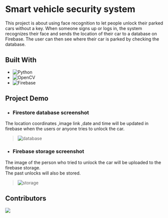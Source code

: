 # Smart vehicle security system
This project is about using face recognition to let people unlock their parked cars without a key. When someone signs up or logs in, the system recognizes their face and sends the location of their car to a database on Firebase. The user can then see where their car is parked by checking the database.

## Built With
- ![Python](https://img.shields.io/badge/python-3670A0?style=for-the-badge&logo=python&logoColor=ffdd54)
- ![OpenCV](https://img.shields.io/badge/opencv-%23white.svg?style=for-the-badge&logo=opencv&logoColor=white)
- ![Firebase](https://img.shields.io/badge/Firebase-039BE5?style=for-the-badge&logo=Firebase&logoColor=white)

## Project Demo
- ### Firestore database screenshot
The location coordinates ,image link ,date and time will be updated in firebase when the users or anyone tries to unlock the car.
> ![database](https://user-images.githubusercontent.com/103063354/230607937-e26248b2-63ca-4935-a10f-dfa4ca514feb.jpg)

- ### Firebase storage screenshot
The image of the person who tried to unlock the car will be uploaded to the firebase storage.</br> The past unlocks will also be stored.</br>
> ![storage](https://user-images.githubusercontent.com/103063354/230607940-f7159dc1-0ef7-44ab-a1ce-ea7e44ccf46d.jpg)

## Contributors

<a href="https://github.com/Vishallas/FaceRec-VehicleSecurity/graphs/contributors">
  <img src="https://contrib.rocks/image?repo=Vishallas/FaceRec-VehicleSecurity" />
</a>


